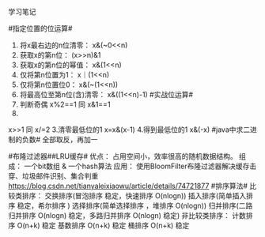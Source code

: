 学习笔记

#指定位置的位运算#
1. 将x最右边的n位清零：      x&(~0<<n)
2. 获取x的第n位：           (x>>n)&1
3. 获取x的第n位的幂值：      x&(1<<n)
4. 仅将第n位置为1：         x｜(1<<n)
5. 仅将第n位置位0：         x&(~(1<<n))
6. 将最高位至第n位(含)清零： x&((1<<n)-1)
#实战位运算#
1. 判断奇偶
x%2==1    同     x&1==1
2. 
x>>1      同     x/=2
3.清零最低位的1
x=x&(x-1)
4.得到最低位的1
x&(-x)
#java中求二进制的负数#
全部取反，再加一

#布隆过滤器##LRU缓存#
优点：
占用空间小，效率很高的随机数据结构。
组成：
一个bit数组 & 一个hash算法
应用：
使用BloomFilter布隆过滤器解决缓存击穿、垃圾邮件识别、集合判重
https://blog.csdn.net/tianyaleixiaowu/article/details/74721877
#排序算法#
比较类排序：
交换排序(冒泡排序 稳定，快速排序 O(nlogn))
插入排序(简单插入排序 稳定，希尔排序 )
选择排序(简单选择排序 ，堆排序 O(nlogn))
归并排序(二路归并排序 O(nlogn) 稳定，多路归并排序 O(nlogn) 稳定)
非比较类排序：
计数排序 O(n+k) 稳定
基数排序 O(n+k) 稳定
桶排序  O(n+k) 稳定
